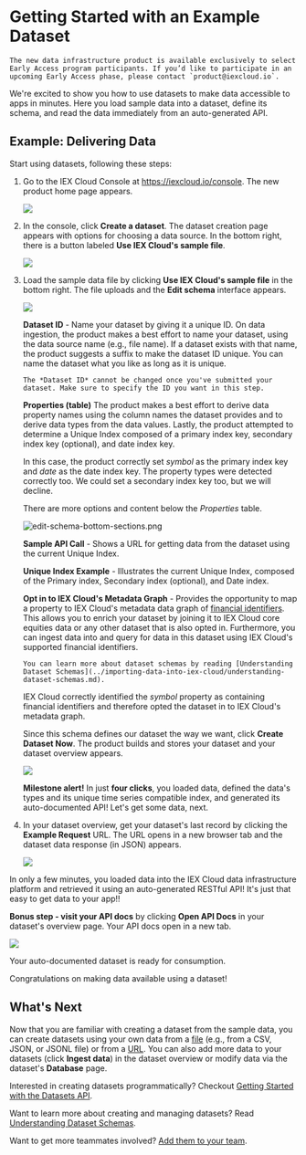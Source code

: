 # Getting Started with an Example Dataset

```{admonition} Early Access
The new data infrastructure product is available exclusively to select Early Access program participants. If you’d like to participate in an upcoming Early Access phase, please contact `product@iexcloud.io`.
```

We're excited to show you how to use datasets to make data accessible to apps in minutes. Here you load sample data into a dataset, define its schema, and read the data immediately from an auto-generated API.

## Example: Delivering Data

Start using datasets, following these steps:

1.  Go to the IEX Cloud Console at <https://iexcloud.io/console>. The
    new product home page appears.

    ![](./getting-started-with-an-example-dataset/welcome-to-your-workspace.png)
    
2.  In the console, click **Create a dataset**. The dataset
    creation page appears with options for choosing a data source. In
    the bottom right, there is a button labeled **Use IEX Cloud's sample file**.

    ![](./getting-started-with-an-example-dataset/use-sample-file.png)

3.  Load the sample data file by clicking **Use IEX Cloud's sample file** in the bottom right. The file uploads and the **Edit schema** interface appears.

    ![](./getting-started-with-an-example-dataset//sample-aapl-dataset-edit-schema.png)

    **Dataset ID** - Name your dataset by giving it a unique ID. On data ingestion, the product makes a best effort to name your dataset, using the data source name (e.g., file name). If a dataset exists with that name, the product suggests a suffix to make the dataset ID unique. You can name the dataset what you like as long as it is unique.

    ```{warning}
    The *Dataset ID* cannot be changed once you've submitted your dataset. Make sure to specify the ID you want in this step.
    ```

    **Properties (table)** The product makes a best effort to
    derive data property names using the column names the dataset provides and
    to derive data types from the data values. Lastly, the product attempted
    to determine a Unique Index
    composed of a primary index key, secondary index key (optional), and date index key.

    In this case, the product correctly set *symbol* as the primary index key and *date* as the date index key. The property types were detected correctly too. We could set a secondary index key too, but we will decline.

    There are more options and content below the *Properties* table.

    ![edit-schema-bottom-sections.png](./getting-started-with-an-example-dataset/edit-schema-bottom-sections.png)

    **Sample API Call** - Shows a URL for getting data from the dataset using the current Unique Index.

    **Unique Index Example** - Illustrates the current Unique Index, composed of the Primary index, Secondary index (optional), and Date index.

    **Opt in to IEX Cloud's Metadata Graph** - Provides the opportunity to map a property to IEX Cloud's metadata data graph of [financial identifiers](../interacting-with-your-data/joining-on-financial-identifiers.md). This allows you to enrich your dataset by joining it to IEX Cloud core equities data or any other dataset that is also opted in. Furthermore, you can ingest data into and query for data in this dataset using IEX Cloud's supported financial identifiers.

    ```{seealso}
    You can learn more about dataset schemas by reading [Understanding Dataset Schemas](../importing-data-into-iex-cloud/understanding-dataset-schemas.md).
    ```

    IEX Cloud correctly identified the *symbol* property as containing financial identifiers and therefore opted the dataset in to IEX Cloud's metadata graph.
    
    Since this schema defines our dataset the way we want, click **Create Dataset Now**. The product builds and stores your dataset and your dataset overview appears.

    ![](./getting-started-with-an-example-dataset/sample-appl-dataset-overview.png)

    **Milestone alert!** In just **four clicks**, you
    loaded data, defined the data's types and its unique time series compatible
    index, and generated its auto-documented API! Let's get some data, next.

4.  In your dataset overview, get your dataset's last record by clicking the **Example Request** URL. The URL opens in a new browser tab and the dataset data response (in JSON) appears.

    ![](./getting-started-with-an-example-dataset/sample-appl-execute-query.png)

In only a few minutes, you loaded data into the IEX Cloud data infrastructure platform and retrieved it using an auto-generated RESTful API! It's just that easy to get data to your app!!

**Bonus step - visit your API docs** by clicking **Open API Docs**
in your dataset's overview page. Your API docs open in a new tab.

![](./getting-started-with-an-example-dataset/sample-appl-dataset-api-docs.png)

Your auto-documented dataset is ready for consumption.

Congratulations on making data available using a dataset!

## What's Next

Now that you are familiar with creating a dataset from the sample data, you can create datasets using your own data from a [file](../importing-data-into-iex-cloud/importing-data-from-a-file.md) (e.g., from a CSV, JSON, or JSONL file) or from a [URL](../importing-data-into-iex-cloud/importing-data-from-a-url.md). You can also add more data to your datasets (click **Ingest data**) in the dataset overview or modify data via the dataset's **Database** page.

Interested in creating datasets programmatically? Checkout [Getting Started with the Datasets API](../interacting-with-your-data/working-with-data-via-the-api.md).

Want to learn more about creating and managing datasets? Read [Understanding Dataset Schemas](../importing-data-into-iex-cloud/understanding-dataset-schemas.md).

Want to get more teammates involved? [Add them to your team](../administration/managing-users.md).
